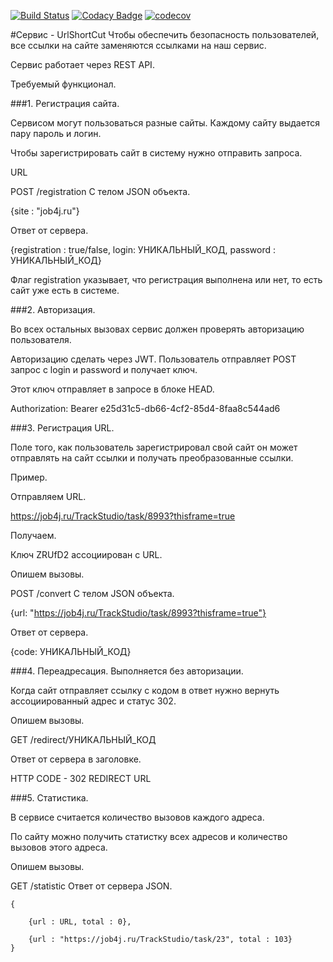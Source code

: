 [![Build Status](https://www.travis-ci.com/RomanRusanov/job4j_url_shortcut.svg?branch=main)](https://www.travis-ci.com/RomanRusanov/job4j_url_shortcut)
[![Codacy Badge](https://app.codacy.com/project/badge/Grade/08183c487b3541b7847a8e61cf342b7b)](https://www.codacy.com/gh/RomanRusanov/job4j_url_shortcut/dashboard?utm_source=github.com&amp;utm_medium=referral&amp;utm_content=RomanRusanov/job4j_url_shortcut&amp;utm_campaign=Badge_Grade)
[![codecov](https://codecov.io/gh/RomanRusanov/job4j_url_shortcut/branch/main/graph/badge.svg)](https://codecov.io/gh/RomanRusanov/job4j_url_shortcut)

#Сервис - UrlShortCut
Чтобы обеспечить безопасность пользователей, все ссылки на сайте заменяются ссылками на наш сервис.

Сервис работает через REST API.

Требуемый функционал.

###1. Регистрация сайта.

Сервисом могут пользоваться разные сайты. Каждому сайту выдается пару пароль и логин.

Чтобы зарегистрировать сайт в систему нужно отправить запроса.

URL

POST /registration
C телом JSON объекта.

{site : "job4j.ru"}

Ответ от сервера.

{registration : true/false, login: УНИКАЛЬНЫЙ_КОД, password : УНИКАЛЬНЫЙ_КОД}

Флаг registration указывает, что регистрация выполнена или нет, то есть сайт уже есть в системе.

###2. Авторизация.

Во всех остальных вызовах сервис должен проверять авторизацию пользователя.

Авторизацию сделать через JWT. Пользователь отправляет POST запрос с login и password и получает ключ.

Этот ключ отправляет в запросе в блоке HEAD.

Authorization: Bearer e25d31c5-db66-4cf2-85d4-8faa8c544ad6


###3. Регистрация URL.

Поле того, как пользователь зарегистрировал свой сайт он может отправлять на сайт ссылки и получать преобразованные ссылки.

Пример.

Отправляем URL.

https://job4j.ru/TrackStudio/task/8993?thisframe=true

Получаем.

Ключ ZRUfD2 ассоциирован с URL.

Опишем вызовы.

POST /convert
C телом JSON объекта.

{url: "https://job4j.ru/TrackStudio/task/8993?thisframe=true"}

Ответ от сервера.

{code: УНИКАЛЬНЫЙ_КОД}

###4. Переадресация. Выполняется без авторизации.

Когда сайт отправляет ссылку с кодом в ответ нужно вернуть ассоциированный адрес и статус 302.

Опишем вызовы.

GET /redirect/УНИКАЛЬНЫЙ_КОД

Ответ от сервера в заголовке.

HTTP CODE - 302 REDIRECT URL

###5. Статистика.

В сервисе считается количество вызовов каждого адреса.

По сайту можно получить статистку всех адресов и количество вызовов этого адреса.

Опишем вызовы.

GET /statistic
Ответ от сервера JSON.

    {
    
        {url : URL, total : 0},
    
        {url : "https://job4j.ru/TrackStudio/task/23", total : 103}
    }